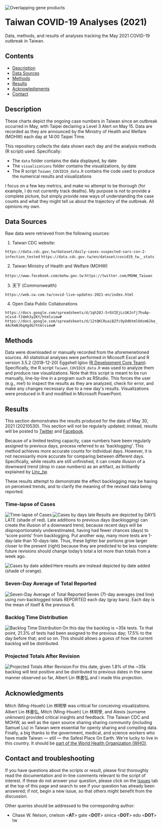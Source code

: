 <img src="https://github.com/chasewnelson/SARS-CoV-2-ORF3d/blob/master/images/cover_image.png?raw=true" title="Overlapping gene products" alt="Overlapping gene products" align="left" size="small">

# Taiwan COVID-19 Analyses (2021)
Data, methods, and results of analyses tracking the May 2021 COVID-19 outbreak in Taiwan.


## <a name="contents"></a>Contents

* [Description](#description)
* [Data Sources](#data-sources)
* [Methods](#methods)
* [Results](#results)
* [Acknowledgments](#acknowledgments)
* [Contact](#contact)


## <a name="description"></a>Description

These charts depict the ongoing case numbers in Taiwan since an outbreak occurred in May, with Taipei declaring a Level 3 Alert on May 15. Data are recorded as they are announced by the Ministry of Health and Welfare (MOHW) each day at 14:00 Taipei Time. 

This repository collects the data shown each day and the analysis methods (R script) used. Specifically:

* The `data` folder contains the data displayed, by date
* The `visualizations` folder contains the visualizations, by date
* The R script `Taiwan_COVID19_data.R` contains the code used to produce the numerical results and visualizations

I focus on a few key metrics, and make no attempt to be thorough (for example, I do not currently track deaths). My purpose is not to provide a complete picture, but simply provide new ways of understanding the case counts and what they might tell us about the trajectory of the outbreak. All opinions my own.


## <a name="data-sources"></a>Data Sources

Raw data were retrieved from the following sources:

1. Taiwan CDC website: 

`https://data.cdc.gov.tw/dataset/daily-cases-suspected-sars-cov-2-infection_tested`
`https://data.cdc.gov.tw/en/dataset/covid19_tw__stats`

2. Taiwan Ministry of Health and Welfare (MOHW)

`https://www.facebook.com/mohw.gov.tw`
`https://twitter.com/MOHW_Taiwan`

3. 天下 (Commonwealth)

`https://web.cw.com.tw/covid-live-updates-2021-en/index.html`

4. Open Data Public Collaborations

`https://docs.google.com/spreadsheets/d/1qh20J-5rGVIEjLcGKJnfj7huAp-nCxsd-fJdmh3yZKY/htmlview#`
`https://docs.google.com/spreadsheets/d/12tQKCRuaiBZfc9yDd6tmlOdsm62ke_4AcKmNJ6q4gdU/htmlview#`


## <a name="methods"></a>Methods

Data were downloaded or manually recorded from the aforemenetioned sources. All statistical analyses were performed in Micosoft Excel and R version 3.5.2 (2018-12-20) Eggshell Igloo (<a target="_blank" href="https://www.R-project.org/">R Development Core Team</a>). Specifically, the R script `Taiwan_COVID19_data.R` was used to analyze them and produce raw visualizations. Note that this script is meant to be run manually, line-by-line in a program such as RStudio. This forces the user (e.g., me!) to inspect the results as they are analyzed, check for error, and make any changes necessary due to a new day's results. Visualizations were produced in R and modified in Microsoft PowerPoint.

## <a name="results"></a>Results

This section demonstrates the results produced for the data of May 30, 2021 (20210530). This section will not be regularly updated; instead, results will be posted to <a target="_blank" href="https://twitter.com/chasewnelson">Twitter</a> and <a target="_blank" href="https://www.facebook.com/chasewnelson">Facebook</a>. 

Because of a limited testing capacity, case numbers have been regularly assigned to previous days, process referred to as 'backlogging'. This method achieves more accurate counts for individual days. However, it is not necessarily more accurate for comparing between different days. Specifically, while results are still unfinished, it can create illusion of a downward trend (drop in case numbers) as an artifact, as brilliantly explained by [Linc_tw](https://twitter.com/Linc_tw/status/1397207338059276297).

These results attempt to demonstrate the effect backlogging may be having on perceived trends, and to clarify the meaning of the revised data being reported.


### Time-lapse of Cases

<img src="https://github.com/chasewnelson/Taiwan-COVID-19-2021/blob/main/visualizations/time_lapse_20210529.gif?raw=true" title="Time-lapse of Cases" alt="Time-lapse of Cases" align="left" size="small">

<img src="https://github.com/chasewnelson/Taiwan-COVID-19-2021/blob/main/visualizations/cases_by_days_late_20210529.png?raw=true" title="Cases by days late" alt="Cases by days late" align="left" size="small">

Results are depicted by DAYS LATE (shade of red). Late additions to previous days (backlogging) can create the illusion of a downward trend, because recent days will be disproportionately underestimated, having had fewer chances (days) to 'score points' from backlogging. Put another way, many more tests are 1-day-late than 10-days-late. Thus, these lighter bar portions grow larger closer to the present (right) because they are predicted to be less complete: future revisions should change today’s total a lot more than totals from a week ago.

<img src="https://github.com/chasewnelson/Taiwan-COVID-19-2021/blob/main/visualizations/cases_by_date_added_20210529.png?raw=true" title="Cases by date added" alt="Cases by date added" align="left" size="small">

Here results are instead depicted by date added (shade of orange).


### Seven-Day Average of Total Reported

<img src="https://github.com/chasewnelson/Taiwan-COVID-19-2021/blob/main/visualizations/cases_reported_7dayWindow_20210529.png?raw=true" title="Seven-Day Average of Total Reported" alt="Seven-Day Average of Total Reported" align="left" size="small">

Seven (7)-day averages (red line) using non-backlogged totals REPORTED each day (gray bars). Each day is the mean of itself & the previous 6.


### Backlog Time Distribution

<img src="https://github.com/chasewnelson/Taiwan-COVID-19-2021/blob/main/visualizations/backlog_time_distribution_20210529.png?raw=true" title="Backlog Time Distribution" alt="Backlog Time Distribution" align="left" size="small">

On this day the backlog is ~35k tests. To that point, 21.3% of tests had been assigned to the previous day; 17.5% to the day before that; and so on. This should allows a guess of how the current backlog will be distributed.


### Projected Totals After Revision

<img src="https://github.com/chasewnelson/Taiwan-COVID-19-2021/blob/main/visualizations/projected_total_20210529.png?raw=true" title="Projected Totals After Revision" alt="Projected Totals After Revision" align="left" size="small">

For this date, given 1.8% of the ~35k backlog will test positive and be distributed to previous dates in the same manner observed so far, Albert Lin 林書弘 and I made this projection.


## <a name="acknowledgments"></a>Acknowledgments

Mitch (Ming-Hsueh) Lin 林明學 was critical for conceiving visualizations. Albert Lin 林書弘, Mitch (Ming-Hsueh) Lin 林明學, and Alexis (surname unknown) provided critical insights and feedback. The Taiwan CDC and MOHW, as well as the open source sharing sharing community (including Samuel Liu) in Taiwan were essential for openly sharing and compiling data. Finally, a big thanks to the government, medical, and science workers who have made Taiwan — still — the Safest Place On Earth. We're lucky to live in this country. It should be <a target="_blank" href="https://www.nature.com/articles/d41586-020-00693-2">part of the World Health Organization (WHO)</a>.


## <a name="contact"></a>Contact and troubleshooting

If you have questions about the scripts or result, please first thoroughly read the documentation and in-line comments relevant to the script of interest. If these do not answer your question, please click on the <a target="_blank" href="https://github.com/chasewnelson/Taiwan-COVID-19-2021/issues">Issues</a> tab at the top of this page and search to see if your question has already been answered; if not, begin a new issue, so that others might benefit from the discussion.

Other queries should be addressed to the corresponding author: 

*  Chase W. Nelson, cnelson <**AT**> gate <**DOT**> sinica <**DOT**> edu <**DOT**> tw

